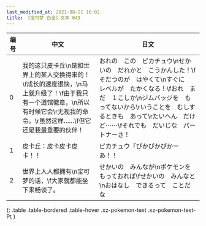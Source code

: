 ```yaml
---
last_modified_at: 2021-08-21 16:02
title: 《宝可梦 白金》文本 049
---
```

| 编号 | 中文 | 日文 |
| ---- | ---- | ---- |
| 0 | 我的这只皮卡丘\n是和世界上的某人交换得来的！\f成长的速度很快，\n马上就升级了！\f由于我只有一个道馆徽章，\n所以有时候它会\r无视我的命令。\r虽然这样……\f但它还是我最重要的伙伴！ | おれの　この　ピカチュウ\nせかいの　だれかと　こうかんした！\fそだつのが　はやくて\nすぐに　レベルが　たかくなる！\fおれ　まだ　１こしか\nジムバッジを　もってないから\rいうことを　むしするときも　あって\rたいへん　だけど⋯⋯\fそれでも　だいじな　パートナーさ！ |
| 1 | 皮卡丘：皮卡皮卡皮卡！！ | ピカチュウ『ぴかぴかぴかーあ！！ |
| 2 | 世界上人人都拥有\n宝可梦的话，\f大家就都能坐下来畅谈了。 | せかいの　みんなが\nポケモンを　もっておれば\fせかいの　みんなと\nおはなし　できるって　ことだな |
{: .table .table-bordered .table-hover .xz-pokemon-text .xz-pokemon-text-Pt }
